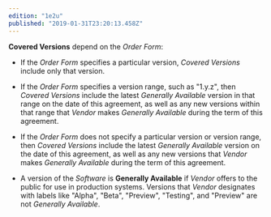 ```yaml
---
edition: "1e2u"
published: "2019-01-31T23:20:13.458Z"
---
```


**Covered Versions** depend on the _Order Form_:

- If the _Order Form_ specifies a particular version, _Covered Versions_ include only that version.

- If the _Order Form_ specifies a version range, such as "1.y.z", then _Covered Versions_ include the latest _Generally Available_ version in that range on the date of this agreement, as well as any new versions within that range that _Vendor_ makes _Generally Available_ during the term of this agreement.

- If the _Order Form_ does not specify a particular version or version range, then _Covered Versions_ include the latest _Generally Available_ version on the date of this agreement, as well as any new versions that _Vendor_ makes _Generally Available_ during the term of this agreement.

- A version of the _Software_ is **Generally Available** if _Vendor_ offers to the public for use in production systems. Versions that _Vendor_ designates with labels like "Alpha", "Beta", "Preview", "Testing", and "Preview" are not _Generally Available_.

